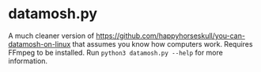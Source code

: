 # datamosh.py

A much cleaner version of https://github.com/happyhorseskull/you-can-datamosh-on-linux
that assumes you know how computers work. Requires FFmpeg to be
installed. Run `python3 datamosh.py --help` for more information.
